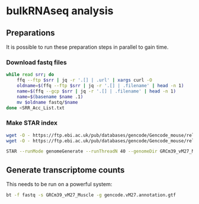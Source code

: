 # bulkRNAseq analysis

## Preparations

It is possible to run these preparation steps in parallel to gain time.

### Download fastq files

```bash
while read srr; do
	ffq --ftp $srr | jq -r '.[] | .url' | xargs curl -O
	oldname=$(ffq --ftp $srr | jq -r '.[] | .filename' | head -n 1)
	name=$(ffq --gcp $srr | jq -r '.[] | .filename' | head -n 1)
	name=$(basename $name .1)
	mv $oldname fastq/$name
done <SRR_Acc_List.txt
```

### Make STAR index

```bash
wget -O - https://ftp.ebi.ac.uk/pub/databases/gencode/Gencode_mouse/release_M27/gencode.vM27.annotation.gtf.gz | gunzip -c > gencode.vM27.annotation.gtf
wget -O - https://ftp.ebi.ac.uk/pub/databases/gencode/Gencode_mouse/release_M32/GRCm39.primary_assembly.genome.fa.gz | gunzip -c > GRCm39.primary_assembly.genome.fa

STAR --runMode genomeGenerate --runThreadN 40 --genomeDir GRCm39_vM27_Muscle --genomeFastaFiles GRCm39.primary_assembly.genome.fa --sjdbGTFfile gencode.vM27.annotation.gtf --sjdbOverhang 75
```

## Generate transcriptome counts

This needs to be run on a powerful system:

```bash
bt -f fastq -s GRCm39_vM27_Muscle -g gencode.vM27.annotation.gtf
```